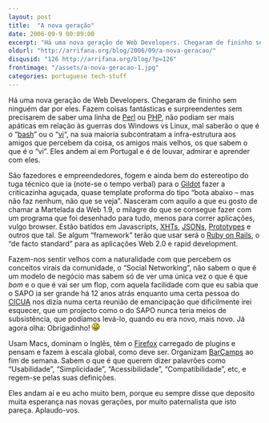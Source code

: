 ```yaml
---
layout: post
title:  "A nova geração"
date: 2006-09-9 00:09:00
excerpt: "Há uma nova geração de Web Developers. Chegaram de fininho sem ninguém dar por eles. Fazem coisas fantásticas e surpreendentes sem precisarem de saber uma linha de Perl ou PHP, não podiam ser mais apáticas em relação às guerras dos Windows vs Linux, mal saberão o que é o “bash” ou o “vi“, na sua maioria subcontratam a infra-estrutura aos amigos que percebem da coisa, os amigos mais velhos, os que sabem o que é o “vi”. Eles andem aí em Portugal e é de louvar, admirar e aprender com eles."
oldurl: "http://arrifana.org/blog/2006/09/a-nova-geracao/"
disqusid: "126 http://arrifana.org/blog/?p=126"
frontimage: "/assets/a-nova-geracao-1.jpg"
categories: portuguese tech-stuff
---
```


Há uma nova geração de Web Developers. Chegaram de fininho sem ninguém dar por eles. Fazem coisas fantásticas e surpreendentes sem precisarem de saber uma linha de [Perl][1] ou [PHP][2], não podiam ser mais apáticas em relação às guerras dos Windows vs Linux, mal saberão o que é o “[bash][3]” ou o “[vi][4]“, na sua maioria subcontratam a infra-estrutura aos amigos que percebem da coisa, os amigos mais velhos, os que sabem o que é o “vi”. Eles andem aí em Portugal e é de louvar, admirar e aprender com eles.

São fazedores e empreendedores, fogem e ainda bem do estereotipo do tuga técnico que ia (note-se o tempo verbal) para o [Gildot][5] fazer a criticazinha aguçada, quase template proforma do tipo “bota abaixo – mas não faz nenhum, não que se veja”. Nasceram com aquilo a que eu gosto de chamar a Martelada da Web 1.9, o milagre do que se consegue fazer com um programa que foi desenhado para tudo, menos para correr aplicações, vulgo browser. Estão batidos em Javascripts, [XHTs][6], [JSONs][7], [Prototypes][8] e outros que tal. Se algum “framework” terão que usar será o [Ruby on Rails][9], o “de facto standard” para as aplicações Web 2.0 e rapid development.

Fazem-nos sentir velhos com a naturalidade com que percebem os conceitos virais da comunidade, o “Social Networking”, não sabem o que é um modelo de negócio mas sabem só de ver uma única vez o que é que *bom* e o que é vai ser um flop, com aquela facilidade com que eu sabia que o SAPO ia ser grande há 12 anos atrás enquanto  uma certa pessoa do [CICUA][10] nos dizia numa certa reunião de emancipação que dificilmente irei esquecer, que um projecto como o do SAPO nunca teria meios de subsistência, que podíamos levá-lo, quando eu era novo, mais novo. Já agora olha: Obrigadinho! ![:)](/assets/a-nova-geracao-1.jpg ":)")

Usam Macs, dominam o Inglês, têm o [Firefox][11] carregado de plugins e pensam e fazem à escala global, como deve ser. Organizam [BarCamps][12] ao fim de semana. Sabem o que é que querem dizer palavrões como “Usabilidade”, “Simplicidade”, “Acessibilidade”, “Compatibilidade”, etc, e regem-se pelas suas definições.

Eles andam aí e eu acho muito bem, porque eu sempre disse que deposito muita esperança nas novas gerações, por muito paternalista que isto pareça. Aplaudo-vos.


[1]: http://www.perl.com/
[2]: http://www.php.net
[3]: http://www.gnu.org/software/bash/
[4]: http://wwww.vim.org
[5]: http://www.gildot.org
[6]: http://en.wikipedia.org/wiki/XMLHttpRequest
[7]: http://wwww.json.org
[8]: http://prototype.conio.net/
[9]: http://www.rubyonrails.com/
[10]: http://www.cic.ua.pt/
[11]: http://www.mozilla.com/firefox/
[12]: barcamp.org/BarCampPortugal